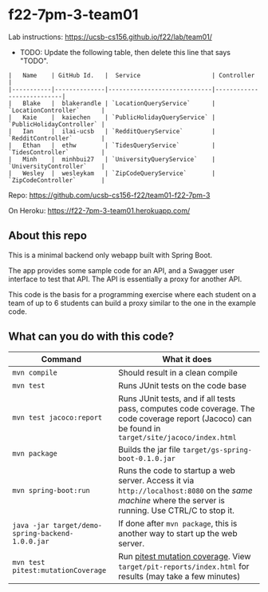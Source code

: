 # f22-7pm-3-team01

Lab instructions: <https://ucsb-cs156.github.io/f22/lab/team01/>

* TODO: Update the following table, then delete this line that says "TODO".

```
|   Name    | GitHub Id.   |  Service                    | Controller                |
|-----------|--------------|-----------------------------|---------------------------| 
|   Blake   |  blakerandle | `LocationQueryService`      | `LocationController`      |   
|   Kaie    |  kaiechen    | `PublicHolidayQueryService` | `PublicHolidayController` |   
|   Ian     |  ilai-ucsb   | `RedditQueryService`        | `RedditController`        |   
|   Ethan   |  ethw        | `TidesQueryService`         | `TidesController`         |   
|   Minh    |  minhbui27   | `UniversityQueryService`    | `UniversityController`    |
|   Wesley  |  wesleykam   | `ZipCodeQueryService`       | `ZipCodeController`       |
```

Repo: https://github.com/ucsb-cs156-f22/team01-f22-7pm-3

On Heroku: https://f22-7pm-3-team01.herokuapp.com/

## About this repo

This is a minimal backend only webapp built with Spring Boot.

The app provides some sample code for an API, and a Swagger user interface
to test that API.  The API is essentially a proxy for another API.

This code is the basis for a programming exercise where each student on a
team of up to 6 students can build a proxy similar to the one in the example code.

## What can you do with this code?

| Command | What it does   |
|----------|---------------------------------------|
| `mvn compile` | Should result in a clean compile |
| `mvn test` | Runs JUnit tests on the code base |
| `mvn test jacoco:report` | Runs JUnit tests, and if all tests pass, computes code coverage.  The code coverage report (Jacoco) can be found in `target/site/jacoco/index.html` |
| `mvn package` | Builds the jar file `target/gs-spring-boot-0.1.0.jar` |
| `mvn spring-boot:run` | Runs the code to startup a web server.  Access it via `http://localhost:8080` on the *same machine* where the server is running.  Use CTRL/C to stop it. |
| `java -jar target/demo-spring-backend-1.0.0.jar` | If done after `mvn package`, this is another way to start up the web server.|
| `mvn test pitest:mutationCoverage` | Run [pitest mutation coverage](https://pitest.org).  View `target/pit-reports/index.html` for results (may take a few minutes)|
